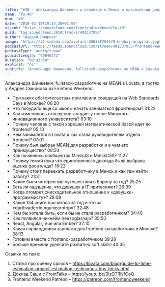 ```yaml
---
title: "#40 – Александра Шинкевич о переезде в Минск и притеснении девушек в IT"
name: "fw-40"
num: "40"
date: "2018-02-18T19:14:30+01:00"
scLink: "https://soundcloud.com/frontend-weekend/fw-40"
guid: "tag:soundcloud,2010:tracks/401537055"
author: "Андрей Смирнов"
image: "https://i1.sndcdn.com/avatars-000358703579-bnobxj-original.jpg"
podcastUrl: "https://feeds.soundcloud.com/stream/401537055-frontend-weekend-fw-40.m4a"
podcastType: "audio/x-m4a"
podcastLength: "40046272"
duration: "00:43:49"
explicit: "no"
subtitle: "Александра Шинкевич, fullstack-разработчик на MEAN в Lovata, в гостях у Андрея Смирнова из Frontend Weekend. "
---
```

Александра Шинкевич, fullstack-разработчик на MEAN в Lovata, в гостях у Андрея Смирнова из Frontend Weekend. 

- При каких обстоятельствах пригласили соведущей на Web Standards Days в Москве? 00:20
- Что побудило еще со школы начать заниматься фронтендом? 01:22
- Как изменилось отношение к кодингу после Минского инновационного университета? 03:10
- Почему человек с такой хорошей математической базой идет во frontend? 05:10
- Чем занимается в Lovata и как стала руководителем отдела frontend? 07:01
- Почему был выбран MEAN для разработки и в чем его преимущество? 08:50
- Как появились сообщества MinskJS и MinskCSS? 11:27
- Почему темой пока что единственного доклада была выбрана оценка фронтенда? 16:22
- Почему стоит переехать разработчику в Минск и как там найти работу? 21:31
- Какие были интересные путешествия в Европу за год? 25:25
- Есть ли ощущение, что девушек в IT притесняют? 26:39
- Когда отомрет снисходительное отношение к «девушке-программисту»? 29:09
- Какие 134 книги прочитала за год и что за «darthvaderridingunicorntrip»? 32:48
- Кем бы хотела быть, если бы не стала разработчиком? 34:40
- Как появился никнейм neesoglasnaja? 35:50
- React, Angular, Vue или Ember? 37:10
- Какая справедливая зарплата для frontend-разработчика в Минске? 38:13
- Готовим вместе с frontend-разработчиком 39:28
- Больше времени уделяйте развитию soft skills! 40:35

Ссылки по теме:
1) Статья про оценку сроков – https://lovata.com/blog/guide-to-time-estimation-project-estimation-techniques-tips-tricks.html
2) Доклад Саши с FrontTalks – https://youtu.be/3IsQTRNfCoQ
3) Frontend Weekend Patreon – https://patreon.com/frontendweekend